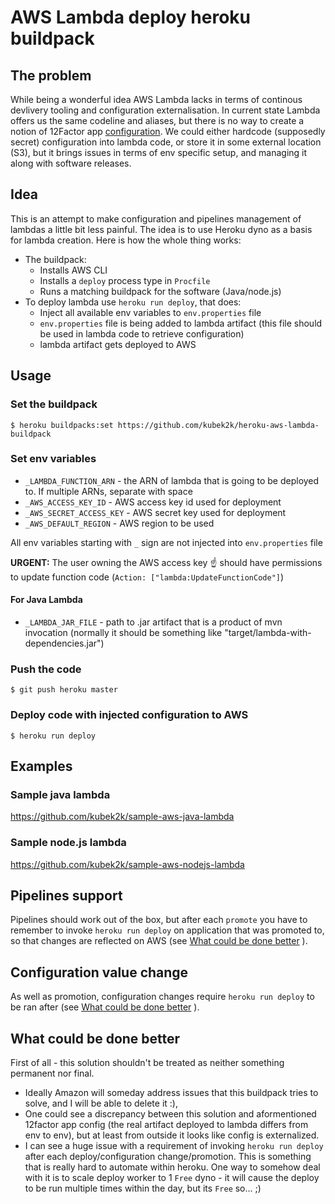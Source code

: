 # AWS Lambda deploy heroku buildpack

## The problem

While being a wonderful idea AWS Lambda lacks in terms of continous devlivery tooling and configuration externalisation. In current state Lambda offers us the same codeline and aliases, but there is no way to create a notion of 12Factor app [configuration](http://12factor.net/config). We could either hardcode (supposedly secret) configuration into lambda code, or store it in some external location (S3), but it brings issues in terms of env specific setup, and managing it along with software releases.

## Idea

This is an attempt to make configuration and pipelines management of lambdas a little bit less painful.
The idea is to use Heroku dyno as a basis for lambda creation.
Here is how the whole thing works:

  - The buildpack:
    - Installs AWS CLI
    - Installs a `deploy` process type in `Procfile`
    - Runs a matching buildpack for the software (Java/node.js)
  - To deploy lambda use `heroku run deploy`, that does:
    - Inject all available env variables to `env.properties` file
    - `env.properties` file is being added to lambda artifact (this file should be used in lambda code to retrieve configuration)
    - lambda artifact gets deployed to AWS

## Usage

### Set the buildpack

```
$ heroku buildpacks:set https://github.com/kubek2k/heroku-aws-lambda-buildpack
```

### Set env variables

  * `_LAMBDA_FUNCTION_ARN` - the ARN of lambda that is going to be deployed to. If multiple ARNs, separate with space
  * `_AWS_ACCESS_KEY_ID` - AWS access key id used for deployment
  * `_AWS_SECRET_ACCESS_KEY` - AWS secret key used for deployment
  * `_AWS_DEFAULT_REGION` - AWS region to be used

All env variables starting with `_` sign are not injected into `env.properties` file

**URGENT:** The user owning the AWS access key :point_up: should have permissions to update function code (`Action: ["lambda:UpdateFunctionCode"]`)

#### For Java Lambda

* `_LAMBDA_JAR_FILE` - path to .jar artifact that is a product of mvn invocation (normally it should be something like "target/lambda-with-dependencies.jar")

### Push the code

```
$ git push heroku master
```

### Deploy code with injected configuration to AWS

```
$ heroku run deploy
```

## Examples 

### Sample java lambda

https://github.com/kubek2k/sample-aws-java-lambda

### Sample node.js lambda

https://github.com/kubek2k/sample-aws-nodejs-lambda

## Pipelines support

Pipelines should work out of the box, but after each `promote` you have to remember to invoke `heroku run deploy` on application that was promoted to, so that changes are reflected on AWS (see [What could be done better](#what-could-be-done-better) ).

## Configuration value change

As well as promotion, configuration changes require `heroku run deploy` to be ran after (see [What could be done better](#what-could-be-done-better) ).

## What could be done better

First of all - this solution shouldn't be treated as neither something permanent nor final.
  * Ideally Amazon will someday address issues that this buildpack tries to solve, and I will be able to delete it :),
  * One could see a discrepancy between this solution and aformentioned 12factor app config (the real artifact deployed to lambda differs from env to env), but at least from outside it looks like config is externalized.
  * I can see a huge issue with a requirement of invoking `heroku run deploy` after each deploy/configuration change/promotion. This is something that is really hard to automate within heroku. One way to somehow deal with it is to scale deploy worker to 1 `Free` dyno - it will cause the deploy to be run multiple times within the day, but its `Free` so... ;)
